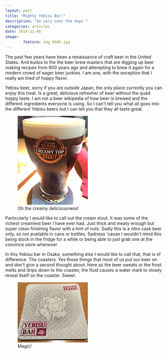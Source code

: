 ```yaml
---
layout: post
title: "Mighty Yebisu Bar!"
description: "So very over the hops " 
categories: articles
date: 2014-11-06
image: 
        feature: img_0609.jpg
---
```

The past few years have been a renaissance of craft beer in the United States. And kudos to the the beer brew masters that are digging up beer making recipes from 600 years ago and attempting to brew it again for a modern crowd of eager beer junkies. I am one, with the exception that I really am tired of hoppy flavor. 

Yebisu beer, sorry if you are outside Japan, the only place currently you can enjoy this treat. Is a great, delicious refresher of beer without the quad hoppy taste. I am not a beer wikipedia of how beer is brewed and the different ingredients everyone is using. So I can't tell you what all goes into the different Yebisu beers but I can tell you that they all taste great. 
<figure>
	<img src="/images/img_0605.jpg">
	<figcaption>Oh the creamy deliciousness!</figcaption>
</figure>
Particularly I would like to call out the cream stout. It was some of the richest creamiest beer I have ever had. Just thick and meaty enough but super clean finishing flavor with a hint of nuts. Sadly this is a nitro cask beer only, so not available in cans or bottles. Sadness 'cause I wouldn't mind this being stock in the fridge for a while or being able to just grab one at the convince store whenever. 

In this Yebisu bar in Osaka, something else I would like to call that, that is of difference. The coasters. Yes those things that most of us put our beer on and don't give a second thought about. Here as the beer sweats or the frost melts and drips down to the coaster, the fluid causes a water mark to slowly reveal itself on the coaster. Sweet. 

 
<figure>
	<img src="/images/img_0610.jpg">
	<figcaption>Magic!</figcaption>
</figure>

